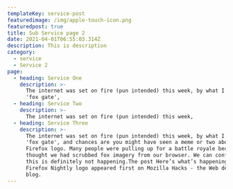 ```yaml
---
templateKey: service-post
featuredimage: /img/apple-touch-icon.png
featuredpost: true
title: Sub Service page 2
date: 2021-04-01T06:55:03.314Z
description: This is description
category:
  - service
  - Service 2
page:
  - heading: Service One
    description: >-
      The internet was set on fire (pun intended) this week, by what I'm calling
      'fox gate',
  - heading: Service Two
    description: >-
      The internet was set on fire (pun intended) this week,
  - heading: Service Three
    description: >-
      The internet was set on fire (pun intended) this week, by what I'm calling
      'fox gate', and chances are you might have seen a meme or two about the
      Firefox logo. Many people were pulling up for a battle royale because they
      thought we had scrubbed fox imagery from our browser. We can confirm, that
      this is definitely not happening.The post Here’s what’s happening with the
      Firefox Nightly logo appeared first on Mozilla Hacks - the Web developer
      blog.
---
```

